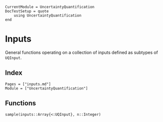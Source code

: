 ```@meta
CurrentModule = UncertaintyQuantification
DocTestSetup = quote
    using UncertaintyQuantification
end
```

# Inputs

General functions operating on a collection of inputs defined as subtypes of `UQInput`.

## Index

```@index
Pages = ["inputs.md"]
Module = ["UncertaintyQuantification"]
```

## Functions
```@docs
sample(inputs::Array{<:UQInput}, n::Integer)
```